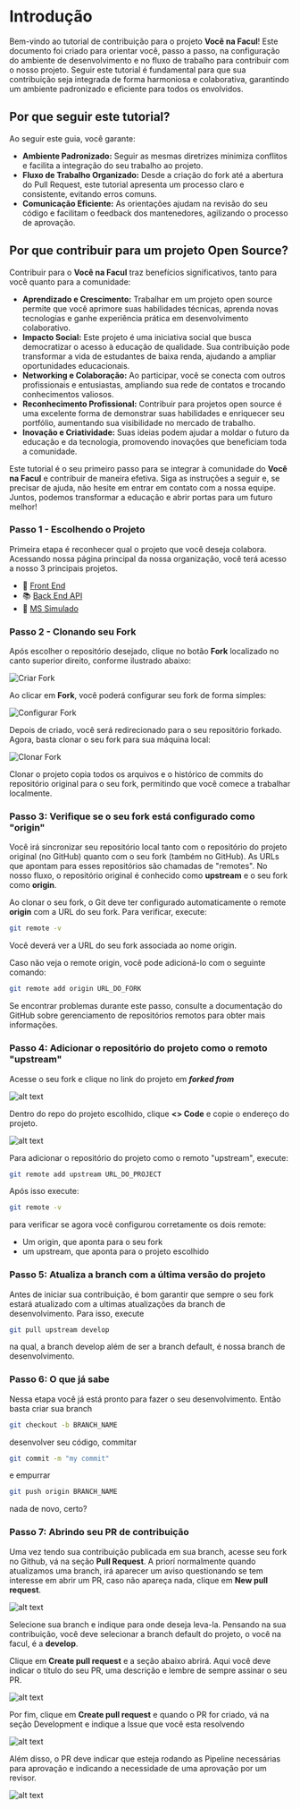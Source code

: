 # Introdução

Bem-vindo ao tutorial de contribuição para o projeto **Você na Facul**! Este documento foi criado para orientar você, passo a passo, na configuração do ambiente de desenvolvimento e no fluxo de trabalho para contribuir com o nosso projeto. Seguir este tutorial é fundamental para que sua contribuição seja integrada de forma harmoniosa e colaborativa, garantindo um ambiente padronizado e eficiente para todos os envolvidos.

## Por que seguir este tutorial?

Ao seguir este guia, você garante:
- **Ambiente Padronizado:** Seguir as mesmas diretrizes minimiza conflitos e facilita a integração do seu trabalho ao projeto.
- **Fluxo de Trabalho Organizado:** Desde a criação do fork até a abertura do Pull Request, este tutorial apresenta um processo claro e consistente, evitando erros comuns.
- **Comunicação Eficiente:** As orientações ajudam na revisão do seu código e facilitam o feedback dos mantenedores, agilizando o processo de aprovação.

## Por que contribuir para um projeto Open Source?

Contribuir para o **Você na Facul** traz benefícios significativos, tanto para você quanto para a comunidade:

- **Aprendizado e Crescimento:** Trabalhar em um projeto open source permite que você aprimore suas habilidades técnicas, aprenda novas tecnologias e ganhe experiência prática em desenvolvimento colaborativo.
- **Impacto Social:** Este projeto é uma iniciativa social que busca democratizar o acesso à educação de qualidade. Sua contribuição pode transformar a vida de estudantes de baixa renda, ajudando a ampliar oportunidades educacionais.
- **Networking e Colaboração:** Ao participar, você se conecta com outros profissionais e entusiastas, ampliando sua rede de contatos e trocando conhecimentos valiosos.
- **Reconhecimento Profissional:** Contribuir para projetos open source é uma excelente forma de demonstrar suas habilidades e enriquecer seu portfólio, aumentando sua visibilidade no mercado de trabalho.
- **Inovação e Criatividade:** Suas ideias podem ajudar a moldar o futuro da educação e da tecnologia, promovendo inovações que beneficiam toda a comunidade.

Este tutorial é o seu primeiro passo para se integrar à comunidade do **Você na Facul** e contribuir de maneira efetiva. Siga as instruções a seguir e, se precisar de ajuda, não hesite em entrar em contato com a nossa equipe. Juntos, podemos transformar a educação e abrir portas para um futuro melhor!


### Passo 1 - Escolhendo o Projeto

Primeira etapa é reconhecer qual o projeto que você deseja colabora. Acessando nossa página principal da  nossa organização, você terá acesso a nosso 3 principais projetos.

- 🚀 [Front End](https://github.com/vcnafacul/client-vcnafacul)  
- 📚 [Back End API](https://github.com/vcnafacul/api-vcnafacul)  
- 🧪 [MS Simulado](https://github.com/vcnafacul/ms-simulado)


### Passo 2 - Clonando seu Fork

Após escolher o repositório desejado, clique no botão **Fork** localizado no canto superior direito, conforme ilustrado abaixo:

![Criar Fork](image.png)

Ao clicar em **Fork**, você poderá configurar seu fork de forma simples:

![Configurar Fork](image-1.png)

Depois de criado, você será redirecionado para o seu repositório forkado. Agora, basta clonar o seu fork para sua máquina local:

![Clonar Fork](image-2.png)

Clonar o projeto copia todos os arquivos e o histórico de commits do repositório original para o seu fork, permitindo que você comece a trabalhar localmente.

### Passo 3: Verifique se o seu fork está configurado como "origin"

Você irá sincronizar seu repositório local tanto com o repositório do projeto original (no GitHub) quanto com o seu fork (também no GitHub). As URLs que apontam para esses repositórios são chamadas de "remotes". No nosso fluxo, o repositório original é conhecido como **upstream** e o seu fork como **origin**.

Ao clonar o seu fork, o Git deve ter configurado automaticamente o remote **origin** com a URL do seu fork. Para verificar, execute:

```bash
git remote -v
```

Você deverá ver a URL do seu fork associada ao nome origin.

Caso não veja o remote origin, você pode adicioná-lo com o seguinte comando:


```bash
git remote add origin URL_DO_FORK
```

Se encontrar problemas durante este passo, consulte a documentação do GitHub sobre gerenciamento de repositórios remotos para obter mais informações.

### Passo 4: Adicionar o repositório do projeto como o remoto "upstream"

Acesse o seu fork e clique no link do projeto em **_forked from_**

![alt text](image-3.png)

Dentro do repo do projeto escolhido, clique **<> Code** e  copie o endereço do projeto.

![alt text](image-4.png)

Para adicionar o repositório do projeto como o remoto "upstream", execute:

```bash
git remote add upstream URL_DO_PROJECT
```
Após isso execute:

```bash
git remote -v
```

para verificar se agora você configurou corretamente os dois remote: 

- Um origin, que aponta para o seu fork
- um upstream, que aponta para o projeto escolhido

### Passo 5: Atualiza a branch com a última versão do projeto

Antes de iniciar sua contribuição, é bom garantir que sempre o seu fork estará atualizado com a ultimas atualizações da branch de desenvolvimento. Para isso, execute

```bash
git pull upstream develop
```
na qual, a branch develop além de ser a branch default, é nossa branch de desenvolvimento.

### Passo 6: O que já sabe

Nessa etapa você já está pronto para fazer o seu desenvolvimento. Então basta criar sua branch

```bash
git checkout -b BRANCH_NAME
```

desenvolver seu código, commitar 

```bash
git commit -m "my commit"
```

e empurrar

```bash
git push origin BRANCH_NAME
```

nada de novo, certo?

### Passo 7: Abrindo seu PR de contribuição

Uma vez tendo sua contribuição publicada em sua branch, acesse seu fork no Github, vá na seção **Pull Request**. A priorí normalmente quando atualizamos uma branch, irá aparecer um aviso questionando se tem interesse em abrir um PR, caso não apareça nada, clique em **New pull request**.

![alt text](image-6.png)

Selecione sua branch e indique para onde deseja leva-la. Pensando na sua contribuição, você deve selecionar a branch default do projeto, o você na facul, é a **develop**.

Clique em **Create pull request** e a seção abaixo abrirá. Aqui você deve indicar o título do seu PR, uma descrição e lembre de sempre assinar o seu PR. 

![alt text](image-7.png)

Por fim, clique em **Create pull request** e quando o PR for criado, vá na seção Development e indique a Issue que você esta resolvendo

![alt text](image-8.png)

Além disso, o PR deve indicar que esteja rodando as Pipeline necessárias para aprovação e indicando a necessidade de uma aprovação por um revisor.

![alt text](image-10.png)